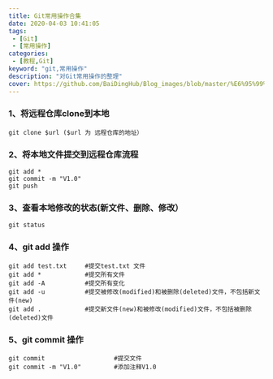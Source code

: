 ```yaml
---
title: Git常用操作合集
date: 2020-04-03 10:41:05
tags:
 - [Git]
 - [常用操作]
categories: 
 - [教程,Git]
keyword: "git,常用操作"
description: "对Git常用操作的整理"
cover: https://github.com/BaiDingHub/Blog_images/blob/master/%E6%95%99%E7%A8%8B/Git/Git%20%E5%B8%B8%E7%94%A8%E6%93%8D%E4%BD%9C%E5%90%88%E9%9B%86/cover.jpg?raw=true
---
```




### 1、将远程仓库clone到本地

```
git clone $url ($url 为 远程仓库的地址） 
```
### 2、将本地文件提交到远程仓库流程

```
git add *
git commit -m "V1.0"
git push
```

### 3、查看本地修改的状态(新文件、删除、修改）
```
git status
```

### 4、git add 操作
```
git add test.txt     #提交test.txt 文件
git add *            #提交所有文件
git add -A           #提交所有变化
git add -u           #提交被修改(modified)和被删除(deleted)文件，不包括新文件(new)
git add .            #提交新文件(new)和被修改(modified)文件，不包括被删除(deleted)文件
```

### 5、git commit 操作
```
git commit                   #提交文件
git commit -m "V1.0"         #添加注释V1.0
```



